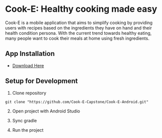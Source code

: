 # Cook-E: Healthy cooking made easy

Cook-E is a mobile application that aims to simplify cooking by providing users with recipes based on the ingredients they have on hand and their health condition persona. With the current trend towards healthy eating, many people want to cook their meals at home using fresh ingredients.


## App Installation
- [Download Here](https://drive.google.com/uc?export=download&id=10XognSIoon5P6EPYXw4GtdUifEi4NsKx)


## Setup for Development
1. Clone repository

```
git clone "https://github.com/Cook-E-Capstone/Cook-E-Android.git"
```

2. Open project with Android Studio

3. Sync gradle

4. Run the project

